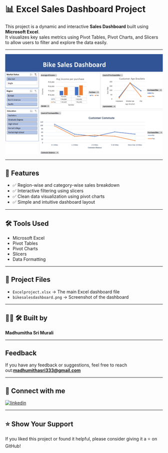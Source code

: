 # 📊 Excel Sales Dashboard Project

This project is a dynamic and interactive **Sales Dashboard** built using **Microsoft Excel**.  
It visualizes key sales metrics using Pivot Tables, Pivot Charts, and Slicers to allow users to filter and explore the data easily.

---

![Dashboard Preview](bikesalesdashboard.png)

---

## 🚀 Features

- ✅ Region-wise and category-wise sales breakdown  
- ✅ Interactive filtering using slicers  
- ✅ Clean data visualization using pivot charts  
- ✅ Simple and intuitive dashboard layout  

---

## 🛠 Tools Used

- Microsoft Excel  
- Pivot Tables  
- Pivot Charts  
- Slicers  
- Data Formatting

---

## 📂 Project Files

- `Excelproject.xlsx` → The main Excel dashboard file  
- `bikesalesdashboard.png` → Screenshot of the dashboard

---

## 👩‍💻 🛠 Built by

**Madhumitha Sri Murali**

---

## Feedback

If you have any feedback or suggestions, feel free to reach out:**madhumithasri333@gmail.com**

---

## 🔗 Connect with me

[![linkedin](https://img.shields.io/badge/linkedin-0A66C2?style=for-the-badge&logo=linkedin&logoColor=white)](https://www.linkedin.com/in/madhumitha-sri-m-9b0111210/)


---

## ⭐️ Show Your Support

If you liked this project or found it helpful, please consider giving it a ⭐️ on GitHub!

